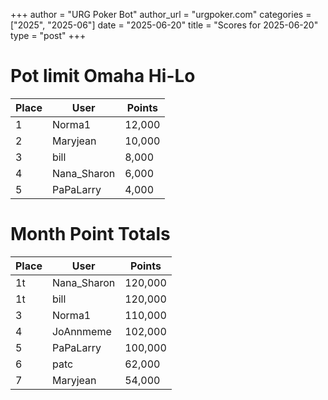 +++
author = "URG Poker Bot"
author_url = "urgpoker.com"
categories = ["2025", "2025-06"]
date = "2025-06-20"
title = "Scores for 2025-06-20"
type = "post"
+++
# Pot limit Omaha Hi-Lo

| Place | User | Points |
|-------|------|--------|
| 1 | Norma1 | 12,000 |
| 2 | Maryjean | 10,000 |
| 3 | bill | 8,000 |
| 4 | Nana_Sharon | 6,000 |
| 5 | PaPaLarry | 4,000 |

# Month Point Totals

| Place | User | Points |
|-------|------|--------|
| 1t | Nana_Sharon | 120,000 |
| 1t | bill | 120,000 |
| 3 | Norma1 | 110,000 |
| 4 | JoAnnmeme | 102,000 |
| 5 | PaPaLarry | 100,000 |
| 6 | patc | 62,000 |
| 7 | Maryjean | 54,000 |
